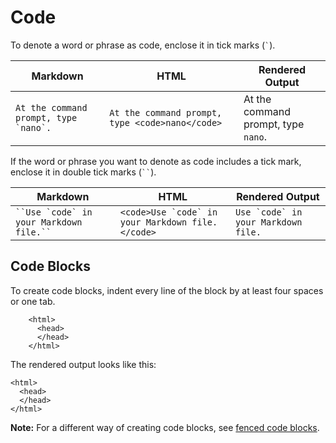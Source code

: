 <h1 class="page-header">Code</h1>

To denote a word or phrase as code, enclose it in tick marks (`` ` ``).

<table class="table table-bordered">
  <thead>
    <tr>
      <th>Markdown</th>
      <th>HTML</th>
      <th>Rendered Output</th>
    </tr>
  </thead>
  <tbody>
    <tr>
      <td><code class="highlighter-rouge">At the command prompt, type `nano`.</code></td>
      <td><code class="highlighter-rouge">At the command prompt, type &lt;code&gt;nano&lt;/code&gt; </code></td>
      <td>At the command prompt, type <code class="highlighter-rouge">nano</code>.</td>
    </tr>
  </tbody>
</table>

If the word or phrase you want to denote as code includes a tick mark, enclose it in double tick marks (<code>``</code>).

<table class="table table-bordered">
  <thead>
    <tr>
      <th>Markdown</th>
      <th>HTML</th>
      <th>Rendered Output</th>
    </tr>
  </thead>
  <tbody>
    <tr>
      <td><code>``Use `code` in your Markdown file.``</code></td>
      <td><code class="highlighter-rouge">&lt;code&gt;Use `code` in your Markdown file.&lt;/code&gt;</code></td>
      <td><code>Use `code` in your Markdown file.</code></td>
    </tr>
  </tbody>
</table>

## Code Blocks

To create code blocks, indent every line of the block by at least four spaces or one tab.

```
    <html>
      <head>
      </head>
    </html>
```

The rendered output looks like this:

    <html>
      <head>
      </head>
    </html>

<div class="alert alert-info">
  <i class="fa fa-info-circle" aria-hidden="true"></i> <strong>Note:</strong> For a different way of creating code blocks, see <a href="/extended-syntax/#fenced-code-blocks">fenced code blocks</a>.
</div>
